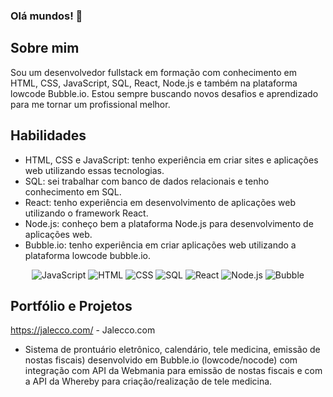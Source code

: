 ### Olá mundos! 👋

## Sobre mim
Sou um desenvolvedor fullstack em formação com conhecimento em HTML, CSS, JavaScript, SQL, React, Node.js e também na plataforma lowcode Bubble.io. Estou sempre buscando novos desafios e aprendizado para me tornar um profissional melhor.

## Habilidades

- HTML, CSS e JavaScript: tenho experiência em criar sites e aplicações web utilizando essas tecnologias.
- SQL: sei trabalhar com banco de dados relacionais e tenho conhecimento em SQL.
- React: tenho experiência em desenvolvimento de aplicações web utilizando o framework React.
- Node.js: conheço bem a plataforma Node.js para desenvolvimento de aplicações web.
- Bubble.io: tenho experiência em criar aplicações web utilizando a plataforma lowcode bubble.io.

<p align="center">
  <img src="https://img.shields.io/badge/JavaScript-%E2%9C%A8-F7DF1E.svg?style=plastic&logo=appveyor" alt="JavaScript">
  <img src="https://img.shields.io/badge/HTML-%E2%9C%A8-E34F26.svg?style=plastic&logo=appveyor" alt="HTML">
  <img src="https://img.shields.io/badge/CSS-%E2%9C%A8-1572B6.svg?style=plastic&logo=appveyor" alt="CSS">
  <img src="https://img.shields.io/badge/SQL-%E2%9C%A8-4479A1.svg?style=plastic&logo=appveyor" alt="SQL">
  <img src="https://img.shields.io/badge/React-%E2%9C%A8-61DAFB.svg?style=plastic&logo=appveyor" alt="React">
  <img src="https://img.shields.io/badge/Node.js-%E2%9C%A8-83CD29.svg?style=plastic&logo=appveyor" alt="Node.js">
  <img src="https://img.shields.io/badge/Bubble-%E2%9C%A8-EDA4B8.svg?style=plastic&logo=appveyor" alt="Bubble">
</p>

## Portfólio e Projetos

https://jalecco.com/ - Jalecco.com
- Sistema de prontuário eletrônico, calendário, tele medicina, emissão de nostas fiscais) desenvolvido em Bubble.io (lowcode/nocode) com integração com API da Webmania para emissão de nostas fiscais e com a API da Whereby para criação/realização de tele medicina.


<!--
**oicaroalmeida/oicaroalmeida** is a ✨ _special_ ✨ repository because its `README.md` (this file) appears on your GitHub profile.

Here are some ideas to get you started:

- 🔭 I’m currently working on ...
- 🌱 I’m currently learning ...
- 👯 I’m looking to collaborate on ...
- 🤔 I’m looking for help with ...
- 💬 Ask me about ...
- 📫 How to reach me: ...
- 😄 Pronouns: ...
- ⚡ Fun fact: ...
-->

